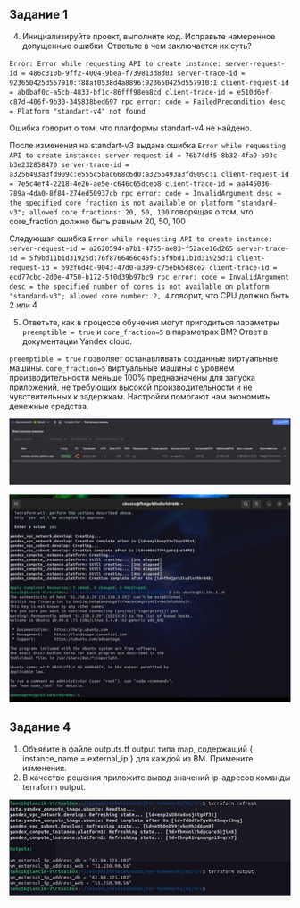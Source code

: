 ## Задание 1

4. Инициализируйте проект, выполните код. Исправьте намеренное допущенные ошибки. Ответьте в чем заключается их суть?

`Error: Error while requesting API to create instance: server-request-id = 486c310b-9ff2-4004-9bea-f739813d8d03 server-trace-id = 923650425d557910:f88af0538d4a8896:923650425d557910:1 client-request-id = ab0baf0c-a5cb-4833-bf1c-86fff98ea8cd client-trace-id = e510d6ef-c87d-406f-9b30-345838bed697 rpc error: code = FailedPrecondition desc = Platform "standart-v4" not found`

Ошибка говорит о том, что платформы standart-v4 не найдено.

После изменения на standart-v3 выдана ошибка `Error while requesting API to create instance: server-request-id = 76b74df5-8b32-4fa9-b93c-b3e232858470 server-trace-id = a3256493a3fd909c:e555c5bac668c6d0:a3256493a3fd909c:1 client-request-id = 7e5c4ef4-2218-4e26-ae5e-c646c65dceb8 client-trace-id = aa445036-789a-4da0-8f84-274ed50937cb rpc error: code = InvalidArgument desc = the specified core fraction is not available on platform "standard-v3"; allowed core fractions: 20, 50, 100` говорящая о том, что core_fraction должно быть равным 20, 50, 100

Следующая ошибка `Error while requesting API to create instance: server-request-id = a2620594-a7b1-4755-ae83-f52ace16d265 server-trace-id = 5f9bd11b1d31925d:76f8766466c45f5:5f9bd11b1d31925d:1 client-request-id = 692f6d4c-9043-47d0-a399-c75eb65d8ce2 client-trace-id = ecd77cbc-2d0e-4750-b172-5f0d39b97bc9 rpc error: code = InvalidArgument desc = the specified number of cores is not available on platform "standard-v3"; allowed core number: 2, 4` говорит, что CPU должно быть 2 или 4

5. Ответьте, как в процессе обучения могут пригодиться параметры `preemptible = true` и `core_fraction=5` в параметрах ВМ? Ответ в документации Yandex cloud.

`preemptible = true` позволяет останавливать созданные виртуальные машины. `core_fraction=5` виртуальные машины с уровнем производительности меньше 100% предназначены для запуска приложений, не требующих высокой производительности и не чувствительных к задержкам. Настройки помогают нам экономить денежные средства.

![Скриншот](./images/LK%20BM.jpg)

![Скриншот](./images/ssh%20connect%20ubuntu.jpg)

## Задание 4

1. Объявите в файле outputs.tf output типа map, содержащий { instance_name = external_ip } для каждой из ВМ.
Примените изменения.
2. В качестве решения приложите вывод значений ip-адресов команды terraform output.

![Скриншот](./images/output.jpg)